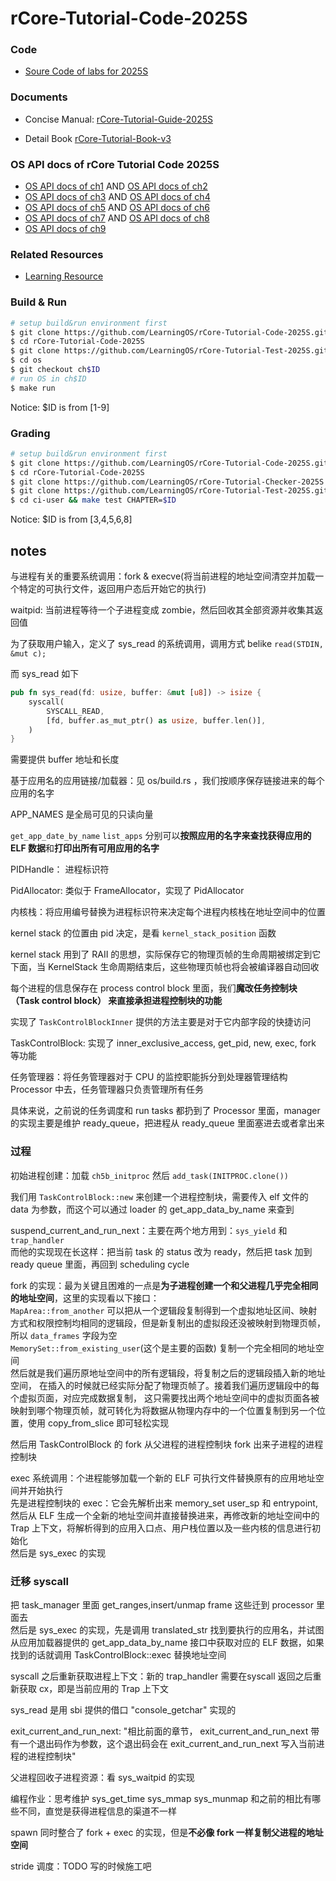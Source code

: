 # rCore-Tutorial-Code-2025S

### Code
- [Soure Code of labs for 2025S](https://github.com/LearningOS/rCore-Tutorial-Code-2025S)
### Documents

- Concise Manual: [rCore-Tutorial-Guide-2025S](https://LearningOS.github.io/rCore-Tutorial-Guide-2025S/)

- Detail Book [rCore-Tutorial-Book-v3](https://rcore-os.github.io/rCore-Tutorial-Book-v3/)


### OS API docs of rCore Tutorial Code 2025S
- [OS API docs of ch1](https://learningos.github.io/rCore-Tutorial-Code-2025S/ch1/os/index.html)
  AND [OS API docs of ch2](https://learningos.github.io/rCore-Tutorial-Code-2025S/ch2/os/index.html)
- [OS API docs of ch3](https://learningos.github.io/rCore-Tutorial-Code-2025S/ch3/os/index.html)
  AND [OS API docs of ch4](https://learningos.github.io/rCore-Tutorial-Code-2025S/ch4/os/index.html)
- [OS API docs of ch5](https://learningos.github.io/rCore-Tutorial-Code-2025S/ch5/os/index.html)
  AND [OS API docs of ch6](https://learningos.github.io/rCore-Tutorial-Code-2025S/ch6/os/index.html)
- [OS API docs of ch7](https://learningos.github.io/rCore-Tutorial-Code-2025S/ch7/os/index.html)
  AND [OS API docs of ch8](https://learningos.github.io/rCore-Tutorial-Code-2025S/ch8/os/index.html)
- [OS API docs of ch9](https://learningos.github.io/rCore-Tutorial-Code-2025S/ch9/os/index.html)

### Related Resources
- [Learning Resource](https://github.com/LearningOS/rust-based-os-comp2022/blob/main/relatedinfo.md)


### Build & Run

```bash
# setup build&run environment first
$ git clone https://github.com/LearningOS/rCore-Tutorial-Code-2025S.git
$ cd rCore-Tutorial-Code-2025S
$ git clone https://github.com/LearningOS/rCore-Tutorial-Test-2025S.git user
$ cd os
$ git checkout ch$ID
# run OS in ch$ID
$ make run
```
Notice: $ID is from [1-9]

### Grading

```bash
# setup build&run environment first
$ git clone https://github.com/LearningOS/rCore-Tutorial-Code-2025S.git
$ cd rCore-Tutorial-Code-2025S
$ git clone https://github.com/LearningOS/rCore-Tutorial-Checker-2025S.git ci-user
$ git clone https://github.com/LearningOS/rCore-Tutorial-Test-2025S.git ci-user/user
$ cd ci-user && make test CHAPTER=$ID
```
Notice: $ID is from [3,4,5,6,8]

## notes
与进程有关的重要系统调用：fork & execve(将当前进程的地址空间清空并加载一个特定的可执行文件，返回用户态后开始它的执行)    

waitpid: 当前进程等待一个子进程变成 zombie，然后回收其全部资源并收集其返回值      

为了获取用户输入，定义了 sys_read 的系统调用，调用方式 belike `read(STDIN, &mut c);`       

而 sys_read 如下   
```rs
pub fn sys_read(fd: usize, buffer: &mut [u8]) -> isize {
    syscall(
        SYSCALL_READ,
        [fd, buffer.as_mut_ptr() as usize, buffer.len()],
    )
}

```
需要提供 buffer 地址和长度     

基于应用名的应用链接/加载器：见 os/build.rs ，我们按顺序保存链接进来的每个应用的名字  

APP_NAMES 是全局可见的只读向量    

`get_app_date_by_name` `list_apps` 分别可以**按照应用的名字来查找获得应用的 ELF 数据**和**打印出所有可用应用的名字**       

PIDHandle： 进程标识符     

PidAllocator: 类似于 FrameAllocator，实现了 PidAllocator     

内核栈：将应用编号替换为进程标识符来决定每个进程内核栈在地址空间中的位置     

kernel stack 的位置由 pid 决定，是看 `kernel_stack_position` 函数      

kernel stack 用到了 RAII 的思想，实际保存它的物理页帧的生命周期被绑定到它下面，当 KernelStack 生命周期结束后，这些物理页帧也将会被编译器自动回收     

每个进程的信息保存在 process control block 里面，我们**魔改任务控制块（Task control block） 来直接承担进程控制块的功能**     

实现了 `TaskControlBlockInner` 提供的方法主要是对于它内部字段的快捷访问     

TaskControlBlock: 实现了 inner_exclusive_access, get_pid, new, exec, fork 等功能    

任务管理器：将任务管理器对于 CPU 的监控职能拆分到处理器管理结构 Processor 中去，任务管理器只负责管理所有任务     

具体来说，之前说的任务调度和 run tasks 都扔到了 Processor 里面，manager 的实现主要是维护 ready_queue，把进程从 ready_queue 里面塞进去或者拿出来    

### 过程
初始进程创建：加载 `ch5b_initproc` 然后 `add_task(INITPROC.clone())`     

我们用 `TaskControlBlock::new` 来创建一个进程控制块，需要传入 elf 文件的 data 为参数，而这个可以通过 loader 的 get_app_data_by_name 来查到    

suspend_current_and_run_next：主要在两个地方用到：`sys_yield` 和 `trap_handler`    
而他的实现现在长这样：把当前 task 的 status 改为 ready，然后把 task 加到 ready queue 里面，再回到 scheduling cycle     

fork 的实现：最为关键且困难的一点是**为子进程创建一个和父进程几乎完全相同的地址空间**，这里的实现看以下接口：   
`MapArea::from_another` 可以把从一个逻辑段复制得到一个虚拟地址区间、映射方式和权限控制均相同的逻辑段，但是新复制出的虚拟段还没被映射到物理页帧，所以 `data_frames` 字段为空      
`MemorySet::from_existing_user`(这个是主要的函数) 复制一个完全相同的地址空间    
然后就是我们遍历原地址空间中的所有逻辑段，将复制之后的逻辑段插入新的地址空间， 在插入的时候就已经实际分配了物理页帧了。接着我们遍历逻辑段中的每个虚拟页面，对应完成数据复制， 这只需要找出两个地址空间中的虚拟页面各被映射到哪个物理页帧，就可转化为将数据从物理内存中的一个位置复制到另一个位置，使用 copy_from_slice 即可轻松实现    

然后用 TaskControlBlock 的 fork 从父进程的进程控制块 fork 出来子进程的进程控制块    

exec 系统调用：个进程能够加载一个新的 ELF 可执行文件替换原有的应用地址空间并开始执行      
先是进程控制块的 exec：它会先解析出来 memory_set user_sp 和 entrypoint, 然后从 ELF 生成一个全新的地址空间并直接替换进来，再修改新的地址空间中的 Trap 上下文，将解析得到的应用入口点、用户栈位置以及一些内核的信息进行初始化      
然后是 sys_exec 的实现     

### 迁移 syscall
把 task_manager 里面 get_ranges,insert/unmap frame 这些迁到 processor 里面去   
然后是 sys_exec 的实现，先是调用 translated_str 找到要执行的应用名，并试图从应用加载器提供的 get_app_data_by_name 接口中获取对应的 ELF 数据，如果找到的话就调用 TaskControlBlock::exec 替换地址空间    

syscall 之后重新获取进程上下文：新的 trap_handler 需要在syscall 返回之后重新获取 cx，即是当前应用的 Trap 上下文     

sys_read 是用 sbi 提供的借口 "console_getchar" 实现的    

exit_current_and_run_next: "相比前面的章节， exit_current_and_run_next 带有一个退出码作为参数，这个退出码会在 exit_current_and_run_next 写入当前进程的进程控制块"     

父进程回收子进程资源：看 sys_waitpid 的实现    

编程作业：思考维护 sys_get_time sys_mmap sys_munmap 和之前的相比有哪些不同，直觉是获得进程信息的渠道不一样     

spawn 同时整合了 fork + exec 的实现，但是**不必像 fork 一样复制父进程的地址空间**    

stride 调度：TODO 写的时候施工吧    
